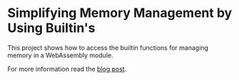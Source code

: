 # Simplifying Memory Management by Using Builtin's

This project shows how to access the builtin functions for managing memory
in a WebAssembly module.

For more information read the
[blog post](https://rob-blackbourn.github.io/blog/javascript/webassembly/clang/wasm/memory/malloc/2020/06/10/simplifyinf-memory-management.html).
